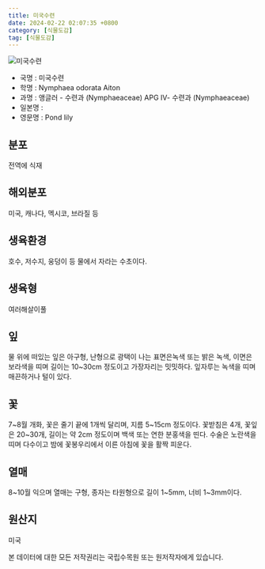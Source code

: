 ```yaml
---
title: 미국수련
date: 2024-02-22 02:07:35 +0800
category: [식물도감]
tag: [식물도감]
---
```




![미국수련](/fileUpload/plants/basic/Nymphaeaceae/Nymphaea/33316/33316_2020_1_th2.JPG)
- 국명 : 미국수련
- 학명 : Nymphaea odorata Aiton
- 과명 : 앵글러 - 수련과 (Nymphaeaceae) APG Ⅳ- 수련과 (Nymphaeaceae)
- 일본명 : 
- 영문명 : Pond lily


## 분포
전역에 식재
## 해외분포
미국, 캐나다, 멕시코, 브라질 등
## 생육환경
호수, 저수지, 웅덩이 등 물에서 자라는 수초이다.
## 생육형
여러해살이풀
## 잎
물 위에 떠있는 잎은 아구형, 난형으로 광택이 나는 표면은녹색 또는 밝은 녹색, 이면은 보라색을 띠며 길이는 10~30cm 정도이고 가장자리는 밋밋하다. 잎자루는 녹색을 띠며 매끈하거나 털이 있다.
## 꽃
7~8월 개화, 꽃은 줄기 끝에 1개씩 달리며, 지름 5~15cm 정도이다. 꽃받침은 4개, 꽃잎은 20~30개, 길이는 약 2cm 정도이며 백색 또는 연한 분홍색을 띤다. 수술은 노란색을 띠며 다수이고 밤에 꽃봉우리에서 이른 아침에 꽃을 활짝 피운다.
## 열매
8~10월 익으며 열매는 구형, 종자는 타원형으로 길이 1~5mm, 너비 1~3mm이다.
## 원산지
미국






본 데이터에 대한 모든 저작권리는 국립수목원 또는 원저작자에게 있습니다.
